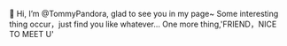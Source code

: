 👋 Hi, I’m @TommyPandora, glad to see you in my page~
Some interesting thing occur，just find you like whatever...
One more thing,'FRIEND，NICE TO MEET U' 
<!---
TommyPandora/TommyPandora is a ✨ special ✨ repository because its `README.md` (this file) appears on your GitHub profile.
You can click the Preview link to take a look at your changes.
--->
